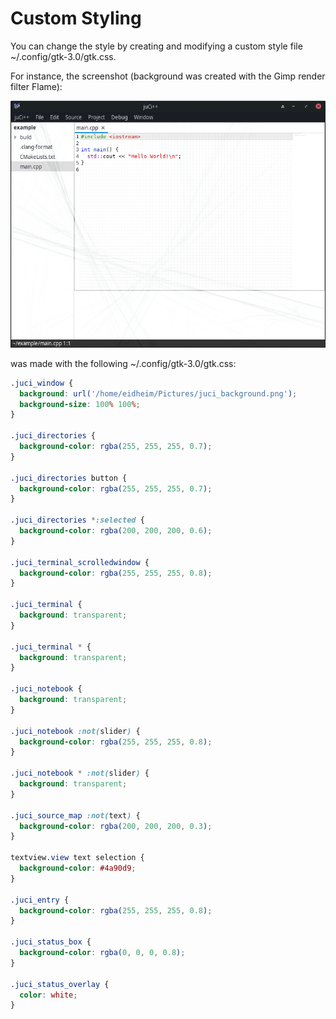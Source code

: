 # Custom Styling

You can change the style by creating and modifying a custom style file ~/.config/gtk-3.0/gtk.css.

For instance, the screenshot (background was created with the Gimp render filter Flame):

<img src="images/custom_style.png" width="760"/>

was made with the following ~/.config/gtk-3.0/gtk.css:

```css
.juci_window {
  background: url('/home/eidheim/Pictures/juci_background.png');
  background-size: 100% 100%;
}

.juci_directories {
  background-color: rgba(255, 255, 255, 0.7);
}

.juci_directories button {
  background-color: rgba(255, 255, 255, 0.7);
}

.juci_directories *:selected {
  background-color: rgba(200, 200, 200, 0.6);
}

.juci_terminal_scrolledwindow {
  background-color: rgba(255, 255, 255, 0.8);
}

.juci_terminal {
  background: transparent;
}

.juci_terminal * {
  background: transparent;
}

.juci_notebook {
  background: transparent;
}

.juci_notebook :not(slider) {
  background-color: rgba(255, 255, 255, 0.8);
}

.juci_notebook * :not(slider) {
  background: transparent;
}

.juci_source_map :not(text) {
  background-color: rgba(200, 200, 200, 0.3);
}

textview.view text selection {
  background-color: #4a90d9;
}

.juci_entry {
  background-color: rgba(255, 255, 255, 0.8);
}

.juci_status_box {
  background-color: rgba(0, 0, 0, 0.8);
}

.juci_status_overlay {
  color: white;
}
```
